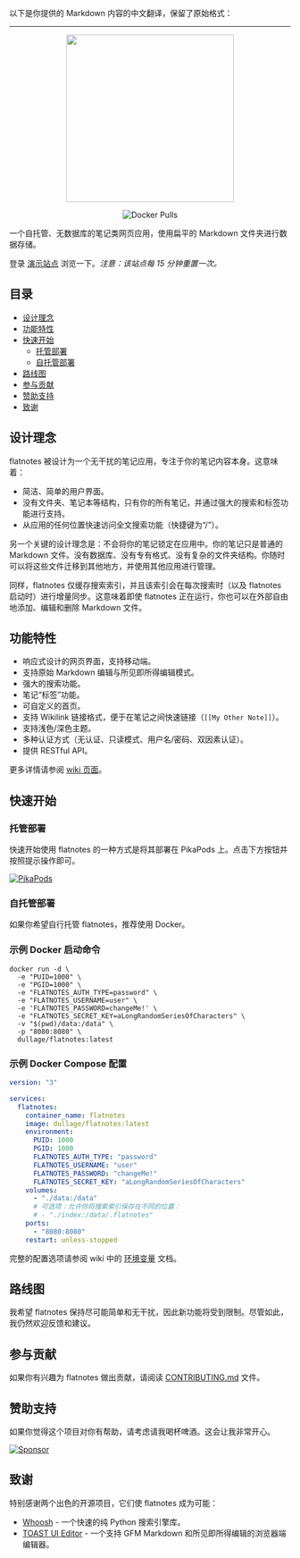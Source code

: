 以下是你提供的 Markdown 内容的中文翻译，保留了原始格式：

---

<p align="center">
  <img src="docs/logo.svg" width="300px"></img>
</p>
<p align="center">
  <img alt="Docker Pulls" src="https://img.shields.io/docker/pulls/dullage/flatnotes?style=for-the-badge">
</p>

一个自托管、无数据库的笔记类网页应用，使用扁平的 Markdown 文件夹进行数据存储。

登录 [演示站点](https://demo.flatnotes.io) 浏览一下。*注意：该站点每 15 分钟重置一次。*

## 目录

* [设计理念](#design-principle)
* [功能特性](#features)
* [快速开始](#getting-started)
  * [托管部署](#hosted)
  * [自托管部署](#self-hosted)
* [路线图](#roadmap)
* [参与贡献](#contributing)
* [赞助支持](#sponsorship)
* [致谢](#thanks)

## 设计理念

flatnotes 被设计为一个无干扰的笔记应用，专注于你的笔记内容本身。这意味着：

* 简洁、简单的用户界面。
* 没有文件夹、笔记本等结构，只有你的所有笔记，并通过强大的搜索和标签功能进行支持。
* 从应用的任何位置快速访问全文搜索功能（快捷键为“/”）。

另一个关键的设计理念是：不会将你的笔记锁定在应用中。你的笔记只是普通的 Markdown 文件。没有数据库、没有专有格式、没有复杂的文件夹结构。你随时可以将这些文件迁移到其他地方，并使用其他应用进行管理。

同样，flatnotes 仅缓存搜索索引，并且该索引会在每次搜索时（以及 flatnotes 启动时）进行增量同步。这意味着即使 flatnotes 正在运行，你也可以在外部自由地添加、编辑和删除 Markdown 文件。

## 功能特性

* 响应式设计的网页界面，支持移动端。
* 支持原始 Markdown 编辑与所见即所得编辑模式。
* 强大的搜索功能。
* 笔记“标签”功能。
* 可自定义的首页。
* 支持 Wikilink 链接格式，便于在笔记之间快速链接（`[[My Other Note]]`）。
* 支持浅色/深色主题。
* 多种认证方式（无认证、只读模式、用户名/密码、双因素认证）。
* 提供 RESTful API。

更多详情请参阅 [wiki 页面](https://github.com/dullage/flatnotes/wiki)。

## 快速开始

### 托管部署

快速开始使用 flatnotes 的一种方式是将其部署在 PikaPods 上。点击下方按钮并按照提示操作即可。

[![PikaPods](https://www.pikapods.com/static/run-button-34.svg)](https://www.pikapods.com/pods?run=flatnotes)

### 自托管部署

如果你希望自行托管 flatnotes，推荐使用 Docker。

### 示例 Docker 启动命令

```shell
docker run -d \
  -e "PUID=1000" \
  -e "PGID=1000" \
  -e "FLATNOTES_AUTH_TYPE=password" \
  -e "FLATNOTES_USERNAME=user" \
  -e 'FLATNOTES_PASSWORD=changeMe!' \
  -e "FLATNOTES_SECRET_KEY=aLongRandomSeriesOfCharacters" \
  -v "$(pwd)/data:/data" \
  -p "8080:8080" \
  dullage/flatnotes:latest
```

### 示例 Docker Compose 配置

```yaml
version: "3"

services:
  flatnotes:
    container_name: flatnotes
    image: dullage/flatnotes:latest
    environment:
      PUID: 1000
      PGID: 1000
      FLATNOTES_AUTH_TYPE: "password"
      FLATNOTES_USERNAME: "user"
      FLATNOTES_PASSWORD: "changeMe!"
      FLATNOTES_SECRET_KEY: "aLongRandomSeriesOfCharacters"
    volumes:
      - "./data:/data"
      # 可选项：允许你将搜索索引保存在不同的位置：
      # - "./index:/data/.flatnotes"
    ports:
      - "8080:8080"
    restart: unless-stopped
```

完整的配置选项请参阅 wiki 中的 [环境变量](https://github.com/dullage/flatnotes/wiki/Environment-Variables) 文档。

## 路线图

我希望 flatnotes 保持尽可能简单和无干扰，因此新功能将受到限制。尽管如此，我仍然欢迎反馈和建议。

## 参与贡献

如果你有兴趣为 flatnotes 做出贡献，请阅读 [CONTRIBUTING.md](CONTRIBUTING.md) 文件。

## 赞助支持

如果你觉得这个项目对你有帮助，请考虑请我喝杯啤酒。这会让我非常开心。

[![Sponsor](https://img.shields.io/static/v1?label=Sponsor&message=%E2%9D%A4&logo=GitHub&color=%23fe8e86)](https://github.com/sponsors/Dullage)

## 致谢

特别感谢两个出色的开源项目，它们使 flatnotes 成为可能：

* [Whoosh](https://whoosh.readthedocs.io/en/latest/intro.html) - 一个快速的纯 Python 搜索引擎库。
* [TOAST UI Editor](https://ui.toast.com/tui-editor) - 一个支持 GFM Markdown 和所见即所得编辑的浏览器端编辑器。